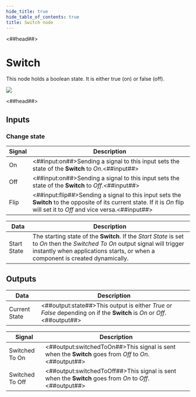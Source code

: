 ```yaml
---
hide_title: true
hide_table_of_contents: true
title: Switch node
---
```


<##head##>

# Switch

This node holds a <span className="ndl-data">boolean</span> state. It is either <span className="ndl-data">true</span> (on) or <span className="ndl-data">false</span> (off).

<div className="ndl-image-with-background l">

![](/nodes/logic/switch/switch.gif)

</div>

<##head##>

## Inputs

### Change state

| Signal                                   | Description                                                                                                                                                                 |
| ---------------------------------------- | --------------------------------------------------------------------------------------------------------------------------------------------------------------------------- |
| <span className="ndl-signal">On</span>   | <##input:on##>Sending a signal to this input sets the state of the **Switch** to _On_.<##input##>                                                                           |
| <span className="ndl-signal">Off</span>  | <##input:on##>Sending a signal to this input sets the state of the **Switch** to _Off_.<##input##>                                                                          |
| <span className="ndl-signal">Flip</span> | <##input:flip##>Sending a signal to this input sets the **Switch** to the opposite of its current state. If it is _On_ flip will set it to _Off_ and vice versa.<##input##> |

| Data                                          | Description                                                                                                                                                                                                    |
| --------------------------------------------- | -------------------------------------------------------------------------------------------------------------------------------------------------------------------------------------------------------------- |
| <span className="ndl-data">Start State</span> | The starting state of the **Switch**. If the _Start State_ is set to _On_ then the _Switched To On_ output signal will trigger instantly when applications starts, or when a component is created dynamically. |

## Outputs

| Data                                            | Description                                                                                                            |
| ----------------------------------------------- | ---------------------------------------------------------------------------------------------------------------------- |
| <span className="ndl-data">Current State</span> | <##output:state##>This output is either _True_ or _False_ depending on if the **Switch** is _On_ or _Off_.<##output##> |

| Signal                                              | Description                                                                                            |
| --------------------------------------------------- | ------------------------------------------------------------------------------------------------------ |
| <span className="ndl-signal">Switched To On</span>  | <##output:switchedToOn##>This signal is sent when the **Switch** goes from _Off_ to _On_.<##output##>  |
| <span className="ndl-signal">Switched To Off</span> | <##output:switchedToOff##>This signal is sent when the **Switch** goes from _On_ to _Off_.<##output##> |
